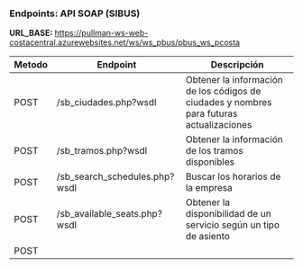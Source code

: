 ### Endpoints: API SOAP (SIBUS)

**URL_BASE:**
https://pullman-ws-web-costacentral.azurewebsites.net/ws/ws_pbus/pbus_ws_pcosta

| Metodo | Endpoint                      | Descripción                                                                              |
| ------ | ----------------------------- | ---------------------------------------------------------------------------------------- |
| POST   | /sb_ciudades.php?wsdl         | Obtener la información de los códigos de ciudades y nombres para futuras actualizaciones |
| POST   | /sb_tramos.php?wsdl           | Obtener la información de los tramos disponibles                                         |
| POST   | /sb_search_schedules.php?wsdl | Buscar los horarios de la empresa                                                        |
| POST   | /sb_available_seats.php?wsdl  | Obtener la disponibilidad de un servicio según un tipo de asiento |
|POST | |
